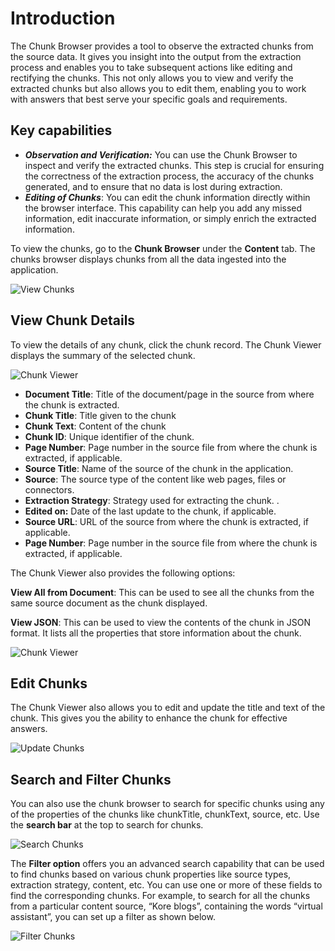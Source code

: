 # Introduction

The Chunk Browser provides a tool to observe the extracted chunks from the source data. It gives you insight into the output from the extraction process and enables you to take subsequent actions like editing and rectifying the chunks. This not only allows you to view and verify the extracted chunks but also allows you to edit them, enabling you to work with answers that best serve your specific goals and requirements.


## Key capabilities

* **_Observation and Verification:_** You can use the Chunk Browser to inspect and verify the extracted chunks. This step is crucial for ensuring the correctness of the extraction process, the accuracy of the chunks generated, and to ensure that no data is lost during extraction. 
* **_Editing of Chunks_**: You can edit the chunk information directly within the browser interface. This capability can help you add any missed information, edit inaccurate information, or simply enrich the extracted information.

To view the chunks, go to the **Chunk Browser** under the **Content** tab. The chunks browser displays chunks from all the data ingested into the application. 


![View Chunks](../images/chunk-browser.png "View Chunks")

## View Chunk Details

To view the details of any chunk, click the chunk record. The Chunk Viewer displays the summary of the selected chunk.

![Chunk Viewer](../images/summary-view.png "Chunk Viewer")

* **Document Title**: Title of the document/page in the source from where the chunk is extracted.
* **Chunk Title**: Title given to the chunk 
* **Chunk Text**: Content of the chunk
* **Chunk ID**: Unique identifier of the chunk.
* **Page Number**: Page number in the source file from where the chunk is extracted, if applicable. 
* **Source Title**: Name of the source of the chunk in the application. 
* **Source**: The source type of the content like web pages, files or connectors.  
* **Extraction Strategy**: Strategy used for extracting the chunk. .
* **Edited on:** Date of the last update to the chunk, if applicable.
* **Source URL**: URL of the source from where the chunk is extracted, if applicable. 
* **Page Number**: Page number in the source file from where the chunk is extracted, if applicable. 

The Chunk Viewer also provides the following options:

**View All from Document**: This can be used to see all the chunks from the same source document as the chunk displayed. 

**View JSON**: This can be used to view the contents of the chunk in JSON format. It lists all the properties that store information about the chunk.  

![Chunk Viewer](../images/json-view.png "Chunk Viewer")

## Edit Chunks

The Chunk Viewer also allows you to edit and update the title and text of the chunk. This gives you the ability to enhance the chunk for effective answers.

![Update Chunks](../images/update-chunk.png "Update Chunks")

## Search and Filter Chunks

You can also use the chunk browser to search for specific chunks using any of the properties of the chunks like chunkTitle, chunkText, source, etc. Use the **search bar** at the top to search for chunks.

![Search Chunks](../images/search-bar.png "Search Chunks")

The **Filter option** offers you an advanced search capability that can be used to find chunks based on various chunk properties like source types, extraction strategy, content, etc. You can use one or more of these fields to find the corresponding chunks. For example, to search for all the chunks from a particular content source, “Kore blogs”, containing the words “virtual assistant”, you can set up a filter as shown below. 

![Filter Chunks](../images/filter-chunks.png "Filter Chunks")
